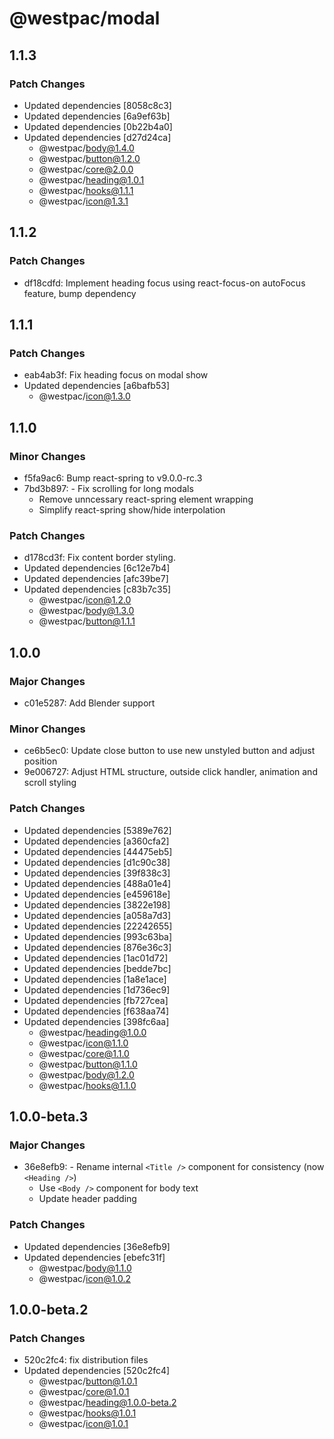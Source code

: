# @westpac/modal

## 1.1.3

### Patch Changes

- Updated dependencies [8058c8c3]
- Updated dependencies [6a9ef63b]
- Updated dependencies [0b22b4a0]
- Updated dependencies [d27d24ca]
  - @westpac/body@1.4.0
  - @westpac/button@1.2.0
  - @westpac/core@2.0.0
  - @westpac/heading@1.0.1
  - @westpac/hooks@1.1.1
  - @westpac/icon@1.3.1

## 1.1.2

### Patch Changes

- df18cdfd: Implement heading focus using react-focus-on autoFocus feature, bump dependency

## 1.1.1

### Patch Changes

- eab4ab3f: Fix heading focus on modal show
- Updated dependencies [a6bafb53]
  - @westpac/icon@1.3.0

## 1.1.0

### Minor Changes

- f5fa9ac6: Bump react-spring to v9.0.0-rc.3
- 7bd3b897: - Fix scrolling for long modals
  - Remove unncessary react-spring element wrapping
  - Simplify react-spring show/hide interpolation

### Patch Changes

- d178cd3f: Fix content border styling.
- Updated dependencies [6c12e7b4]
- Updated dependencies [afc39be7]
- Updated dependencies [c83b7c35]
  - @westpac/icon@1.2.0
  - @westpac/body@1.3.0
  - @westpac/button@1.1.1

## 1.0.0

### Major Changes

- c01e5287: Add Blender support

### Minor Changes

- ce6b5ec0: Update close button to use new unstyled button and adjust position
- 9e006727: Adjust HTML structure, outside click handler, animation and scroll styling

### Patch Changes

- Updated dependencies [5389e762]
- Updated dependencies [a360cfa2]
- Updated dependencies [44475eb5]
- Updated dependencies [d1c90c38]
- Updated dependencies [39f838c3]
- Updated dependencies [488a01e4]
- Updated dependencies [e459618e]
- Updated dependencies [3822e198]
- Updated dependencies [a058a7d3]
- Updated dependencies [22242655]
- Updated dependencies [993c63ba]
- Updated dependencies [876e36c3]
- Updated dependencies [1ac01d72]
- Updated dependencies [bedde7bc]
- Updated dependencies [1a8e1ace]
- Updated dependencies [1d736ec9]
- Updated dependencies [fb727cea]
- Updated dependencies [f638aa74]
- Updated dependencies [398fc6aa]
  - @westpac/heading@1.0.0
  - @westpac/icon@1.1.0
  - @westpac/core@1.1.0
  - @westpac/button@1.1.0
  - @westpac/body@1.2.0
  - @westpac/hooks@1.1.0

## 1.0.0-beta.3

### Major Changes

- 36e8efb9: - Rename internal `<Title />` component for consistency (now `<Heading />`)
  - Use `<Body />` component for body text
  - Update header padding

### Patch Changes

- Updated dependencies [36e8efb9]
- Updated dependencies [ebefc31f]
  - @westpac/body@1.1.0
  - @westpac/icon@1.0.2

## 1.0.0-beta.2

### Patch Changes

- 520c2fc4: fix distribution files
- Updated dependencies [520c2fc4]
  - @westpac/button@1.0.1
  - @westpac/core@1.0.1
  - @westpac/heading@1.0.0-beta.2
  - @westpac/hooks@1.0.1
  - @westpac/icon@1.0.1
